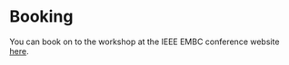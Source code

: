# Booking

You can book on to the workshop at the IEEE EMBC conference website [here](https://embc.embs.org/2022/).